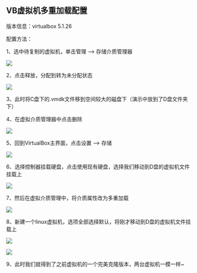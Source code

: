 ## VB虚拟机多重加载配置 ##

版本信息：virtualbox 5.1.26

配置方法：

1、选中待复制的虚拟机，单击管理 —> 存储介质管理器

![](https://i.imgur.com/y6kptRa.png)


2、点击释放，分配到转为未分配状态

![](https://i.imgur.com/B17in2W.png)


3、此时将C盘下的.vmdk文件移到空间较大的磁盘下（演示中放到了D盘文件夹下）

4、在虚拟介质管理器中点击删除

![](https://i.imgur.com/aoZYPVe.png)


5、回到VirtualBox主界面，点击设置 —> 存储

![](https://i.imgur.com/C5CG2Zc.png)


6、选择控制器挂载硬盘，点击使用现有硬盘，选择我们移动到D盘的虚拟机文件挂载上

![](https://i.imgur.com/o8JGkMf.png)


7、然后在虚拟介质管理中，将介质属性改为多重加载

![](https://i.imgur.com/69GkIKl.png)


8、新建一个linux虚拟机，选项全部选择默认，将刚才移动到D盘的虚拟机文件挂载上

![](https://i.imgur.com/O8ZbBh3.png)

![](https://i.imgur.com/NkXH5cq.png)

9、此时我们就得到了之前虚拟机的一个完美克隆版本，两台虚拟机一模一样~
